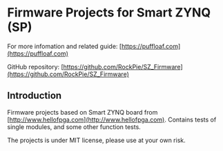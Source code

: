 # Firmware Projects for Smart ZYNQ (SP)

For more infomation and related guide: [https://puffloaf.com](https://puffloaf.com)

GitHub repository: [https://github.com/RockPie/SZ_Firmware](https://github.com/RockPie/SZ_Firmware)

## Introduction

Firmware projects based on Smart ZYNQ board from [http://www.hellofpga.com](http://www.hellofpga.com). Contains tests of single modules, and some other function tests. 

The projects is under MIT license, please use at your own risk.